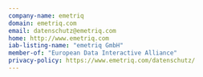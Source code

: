 ```yaml
---
company-name: emetriq
domain: emetriq.com
email: datenschutz@emetriq.com
home: http://www.emetriq.com
iab-listing-name: "emetriq GmbH"
member-of: "European Data Interactive Alliance"
privacy-policy: https://www.emetriq.com/datenschutz/
---
```





